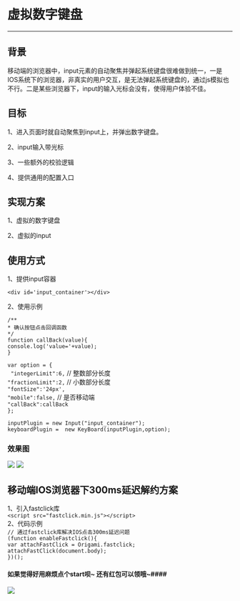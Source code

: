 # 虚拟数字键盘 #

----------
## 背景 ##
移动端的浏览器中，input元素的自动聚焦并弹起系统键盘很难做到统一，一是IOS系统下的浏览器，非真实的用户交互，是无法弹起系统键盘的，通过js模拟也不行。二是某些浏览器下，input的输入光标会没有，使得用户体验不佳。
## 目标 ##
1、进入页面时就自动聚焦到input上，并弹出数字键盘。

2、input输入带光标

3、一些额外的校验逻辑

4、提供通用的配置入口
## 实现方案 ##
1、虚拟的数字键盘

2、虚拟的input

## 使用方式 ##
1、提供input容器

`<div id='input_container'></div>`

2、使用示例

`/**`  
`* 确认按钮点击回调函数`  
`*/`  
`function callBack(value){`  
`console.log('value='+value);`  
`}` 
  
`var option = {`  
       ` "integerLimit":6,`  // 整数部分长度  
        `"fractionLimit":2,` // 小数部分长度   
        `"fontSize":'24px',`  
        `"mobile":false,`  // 是否移动端  
        `"callBack":callBack`  
    `};`

`inputPlugin = new Input("input_container");`  
`keyboardPlugin =  new KeyBoard(inputPlugin,option);`

### 效果图 ###
![](https://i.imgur.com/BTUuuWC.jpg)
![](https://i.imgur.com/HxzjeN0.jpg)
## 移动端IOS浏览器下300ms延迟解约方案 ##
1、引入fastclick库  
`<script src="fastclick.min.js"></script>`  
2、代码示例  
`// 通过fastclick库解决IOS点击300ms延迟问题`  
`(function enableFastclick(){`  
   `var attachFastClick = Origami.fastclick;`    
    `attachFastClick(document.body);`  
`})();`  

#### 如果觉得好用麻烦点个start呗~ 还有红包可以领哦~####
![](https://i.imgur.com/kXKrFe3.jpg)

